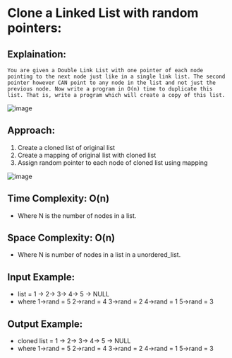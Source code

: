 # Clone a Linked List with random pointers:
## Explaination:
    You are given a Double Link List with one pointer of each node pointing to the next node just like in a single link list. The second pointer however CAN point to any node in the list and not just the previous node. Now write a program in O(n) time to duplicate this list. That is, write a program which will create a copy of this list. 
    
![image](https://media.geeksforgeeks.org/wp-content/cdn-uploads/2009/08/ArbitLinked-List12.gif)


## Approach:
1. Create a cloned list of original list
2. Create a mapping of original list with cloned list
3. Assign random pointer to each node of cloned list using mapping 

![image](https://media.geeksforgeeks.org/wp-content/cdn-uploads/2009/08/ArbitLinked-List2.gif)


## Time Complexity: O(n)
- Where N is the number of nodes in a list.

## Space Complexity: O(n)
- Where N is number of nodes in a list in a unordered_list.

## Input Example:
- list = 1 -> 2-> 3-> 4-> 5 -> NULL
- where 1->rand = 5
        2->rand = 4
        3->rand = 2
        4->rand = 1
        5->rand = 3

## Output Example:
- cloned list = 1 -> 2-> 3-> 4-> 5 -> NULL
- where 1->rand = 5
        2->rand = 4
        3->rand = 2
        4->rand = 1
        5->rand = 3







